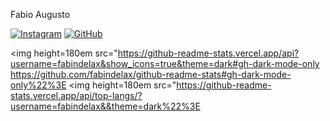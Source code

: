 Fabio Augusto 

[![Instagram](https://img.shields.io/badge/Instagram-E4405F?style=for-the-badge&logo=instagram&logoColor=white)](https://www.instagram.com/_.fabiin._/) [![GitHub](https://img.shields.io/badge/GitHub-100000?style=for-the-badge&logo=github&logoColor=white)](https://github.com/fabindelax/fabindelax)



<img height=180em src="https://github-readme-stats.vercel.app/api?username=fabindelax&show_icons=true&theme=dark#gh-dark-mode-only https://github.com/fabindelax/github-readme-stats#gh-dark-mode-only%22%3E <img height=180em src="https://github-readme-stats.vercel.app/api/top-langs/?username=fabindelax&&theme=dark%22%3E

<div style="display: inline_bloc">
<img align="center" alt="Fabio-html5" src="https://img.shields.io/badge/HTML5-E34F26?style=for-the-badge&logo=html5&logoColor=white%22/%3E 
<img align="center" alt="Fabio-css3" src="https://img.shields.io/badge/CSS3-1572B6?style=for-the-badge&logo=css3&logoColor=white%22/%3E 
<img align="center" alt="Fabio-python" src="https://img.shields.io/badge/Python-14354C?style=for-the-badge&logo=python&logoColor=white%22/%3E 
<img align="center" alt="Fabio-php" src="https://img.shields.io/badge/PHP-777BB4?style=for-the-badge&logo=php&logoColor=white%22/%3E 
<img align="center" alt="Fabio-javascript" src="https://img.shields.io/badge/JavaScript-F7DF1E?style=for-the-badge&logo=javascript&logoColor=black%22/%3E
</div>
